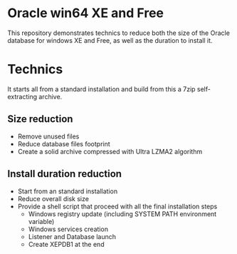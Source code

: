 # Oracle win64 XE and Free

This repository demonstrates technics to reduce both the size of the Oracle database for windows XE and Free, as well as the duration to install it.

# Technics

It starts all from a standard installation and build from this a 7zip self-extracting archive.

## Size reduction
- Remove unused files
- Reduce database files footprint
- Create a solid archive compressed with Ultra LZMA2 algorithm

## Install duration reduction
- Start from an standard installation
- Reduce overall disk size
- Provide a shell script that proceed with all the final installation steps
    - Windows registry update (including SYSTEM PATH environment variable)
    - Windows services creation
    - Listener and Database launch
    - Create XEPDB1 at the end
